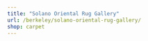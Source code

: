 ```yaml
---
title: "Solano Oriental Rug Gallery"
url: /berkeley/solano-oriental-rug-gallery/
shop: carpet
---
```

